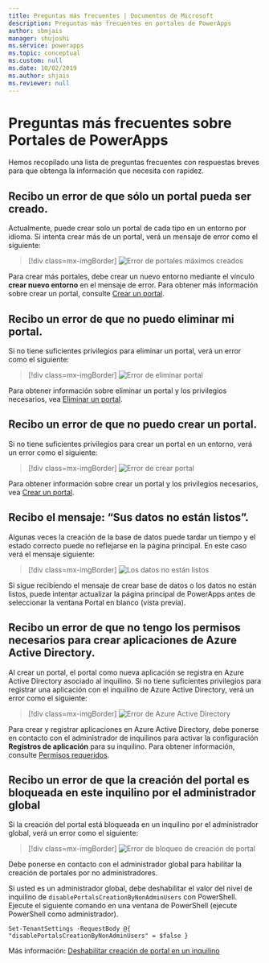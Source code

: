 ```yaml
---
title: Preguntas más frecuentes | Documentos de Microsoft
description: Preguntas más frecuentes en portales de PowerApps
author: sbmjais
manager: shujoshi
ms.service: powerapps
ms.topic: conceptual
ms.custom: null
ms.date: 10/02/2019
ms.author: shjais
ms.reviewer: null
---
```


# <a name="powerapps-portals-faq"></a>Preguntas más frecuentes sobre Portales de PowerApps

Hemos recopilado una lista de preguntas frecuentes con respuestas breves para que obtenga la información que necesita con rapidez.

## <a name="im-getting-an-error-that-only-one-portal-can-be-created"></a>Recibo un error de que sólo un portal pueda ser creado.

Actualmente, puede crear solo un portal de cada tipo en un entorno por idioma. Si intenta crear más de un portal, verá un mensaje de error como el siguiente:

> [!div class=mx-imgBorder]
> ![Error de portales máximos creados](media/portal-max-error.png "Error de portales máximos creados")

Para crear más portales, debe crear un nuevo entorno mediante el vínculo **crear nuevo entorno** en el mensaje de error. Para obtener más información sobre crear un portal, consulte [Crear un portal](create-portal.md).

## <a name="im-getting-an-error-that-i-cant-delete-my-portal"></a>Recibo un error de que no puedo eliminar mi portal.

Si no tiene suficientes privilegios para eliminar un portal, verá un error como el siguiente:

> [!div class=mx-imgBorder]
> ![Error de eliminar portal](media/portal-delete-error.png "Error de eliminar portal")

Para obtener información sobre eliminar un portal y los privilegios necesarios, vea [Eliminar un portal](manage-existing-portals.md#delete).

## <a name="im-getting-an-error-that-i-cant-create-a-portal"></a>Recibo un error de que no puedo crear un portal.

Si no tiene suficientes privilegios para crear un portal en un entorno, verá un error como el siguiente:

> [!div class=mx-imgBorder]
> ![Error de crear portal](media/portal-create-error.png "Error de crear portal")

Para obtener información sobre crear un portal y los privilegios necesarios, vea [Crear un portal](create-portal.md).

## <a name="im-getting-the-message-your-data-isnt-quite-ready"></a>Recibo el mensaje: “Sus datos no están listos”.

Algunas veces la creación de la base de datos puede tardar un tiempo y el estado correcto puede no reflejarse en la página principal. En este caso verá el mensaje siguiente:

> [!div class=mx-imgBorder]
> ![Los datos no están listos](media/data-not-ready.png "Los datos no están listos")

Si sigue recibiendo el mensaje de crear base de datos o los datos no están listos, puede intentar actualizar la página principal de PowerApps antes de seleccionar la ventana Portal en blanco (vista previa).

## <a name="im-getting-an-error-that-i-dont-have-required-permissions-to-create-azure-active-directory-applications"></a>Recibo un error de que no tengo los permisos necesarios para crear aplicaciones de Azure Active Directory.

Al crear un portal, el portal como nueva aplicación se registra en Azure Active Directory asociado al inquilino. Si no tiene suficientes privilegios para registrar una aplicación con el inquilino de Azure Active Directory, verá un error como el siguiente:

> [!div class=mx-imgBorder]
> ![Error de Azure Active Directory](media/azure-ad-error.png "Error de Azure Active Directory")

Para crear y registrar aplicaciones en Azure Active Directory, debe ponerse en contacto con el administrador de inquilinos para activar la configuración **Registros de aplicación** para su inquilino. Para obtener información, consulte [Permisos requeridos](https://docs.microsoft.com/en-us/azure/active-directory/develop/howto-create-service-principal-portal#required-permissions).

## <a name="im-getting-an-error-that-portal-creation-is-blocked-in-this-tenant-by-global-administrator"></a>Recibo un error de que la creación del portal es bloqueada en este inquilino por el administrador global

Si la creación del portal está bloqueada en un inquilino por el administrador global, verá un error como el siguiente:

> [!div class=mx-imgBorder]
> ![Error de bloqueo de creación de portal](media/portal-create-blocked-error.png "Error de bloqueo de creación de portal")

Debe ponerse en contacto con el administrador global para habilitar la creación de portales por no administradores.

Si usted es un administrador global, debe deshabilitar el valor del nivel de inquilino de `disablePortalsCreationByNonAdminUsers` con PowerShell. Ejecute el siguiente comando en una ventana de PowerShell (ejecute PowerShell como administrador).

```
Set-TenantSettings -RequestBody @{ "disablePortalsCreationByNonAdminUsers" = $false }
```

Más información: [Deshabilitar creación de portal en un inquilino](create-portal.md#disable-portal-creation-in-a-tenant)
